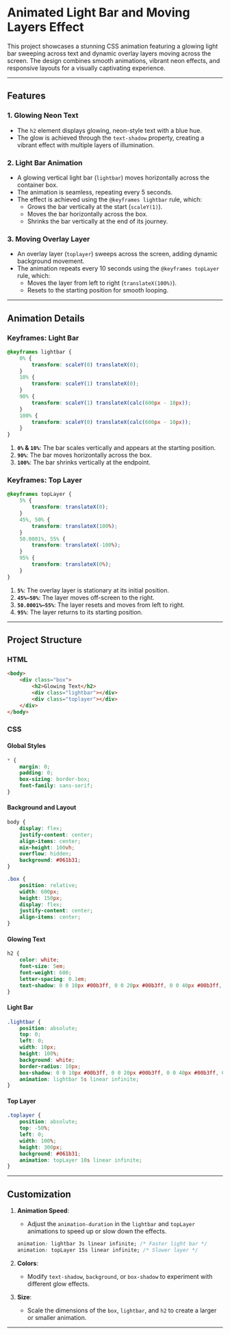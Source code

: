 # Animated Light Bar and Moving Layers Effect

This project showcases a stunning CSS animation featuring a glowing light bar sweeping across text and dynamic overlay layers moving across the screen. The design combines smooth animations, vibrant neon effects, and responsive layouts for a visually captivating experience.

---

## Features

### **1. Glowing Neon Text**
- The `h2` element displays glowing, neon-style text with a blue hue.
- The glow is achieved through the `text-shadow` property, creating a vibrant effect with multiple layers of illumination.

### **2. Light Bar Animation**
- A glowing vertical light bar (`lightbar`) moves horizontally across the container box.
- The animation is seamless, repeating every 5 seconds.
- The effect is achieved using the `@keyframes lightbar` rule, which:
  - Grows the bar vertically at the start (`scaleY(1)`).
  - Moves the bar horizontally across the box.
  - Shrinks the bar vertically at the end of its journey.

### **3. Moving Overlay Layer**
- An overlay layer (`toplayer`) sweeps across the screen, adding dynamic background movement.
- The animation repeats every 10 seconds using the `@keyframes topLayer` rule, which:
  - Moves the layer from left to right (`translateX(100%)`).
  - Resets to the starting position for smooth looping.

---

## Animation Details

### Keyframes: **Light Bar**
```css
@keyframes lightbar {
    0% {
        transform: scaleY(0) translateX(0);
    }
    10% {
        transform: scaleY(1) translateX(0);
    }
    90% {
        transform: scaleY(1) translateX(calc(600px - 10px));
    }
    100% {
        transform: scaleY(0) translateX(calc(600px - 10px));
    }
}
```

1. **`0%` & `10%`**: The bar scales vertically and appears at the starting position.
2. **`90%`**: The bar moves horizontally across the box.
3. **`100%`**: The bar shrinks vertically at the endpoint.

### Keyframes: **Top Layer**
```css
@keyframes topLayer {
    5% {
        transform: translateX(0);
    }
    45%, 50% {
        transform: translateX(100%);
    }
    50.0001%, 55% {
        transform: translateX(-100%);
    }
    95% {
        transform: translateX(0%);
    }
}
```

1. **`5%`**: The overlay layer is stationary at its initial position.
2. **`45%–50%`**: The layer moves off-screen to the right.
3. **`50.0001%–55%`**: The layer resets and moves from left to right.
4. **`95%`**: The layer returns to its starting position.

---

## Project Structure

### **HTML**
```html
<body>
    <div class="box">
        <h2>Glowing Text</h2>
        <div class="lightbar"></div>
        <div class="toplayer"></div>
    </div>
</body>
```

### **CSS**

#### Global Styles
```css
* {
    margin: 0;
    padding: 0;
    box-sizing: border-box;
    font-family: sans-serif;
}
```

#### Background and Layout
```css
body {
    display: flex;
    justify-content: center;
    align-items: center;
    min-height: 100vh;
    overflow: hidden;
    background: #061b31;
}

.box {
    position: relative;
    width: 600px;
    height: 150px;
    display: flex;
    justify-content: center;
    align-items: center;
}
```

#### Glowing Text
```css
h2 {
    color: white;
    font-size: 5em;
    font-weight: 600;
    letter-spacing: 0.1em;
    text-shadow: 0 0 10px #00b3ff, 0 0 20px #00b3ff, 0 0 40px #00b3ff, 0 0 80px #00b3ff, 0 0 120px #00b3ff;
}
```

#### Light Bar
```css
.lightbar {
    position: absolute;
    top: 0;
    left: 0;
    width: 10px;
    height: 100%;
    background: white;
    border-radius: 10px;
    box-shadow: 0 0 10px #00b3ff, 0 0 20px #00b3ff, 0 0 40px #00b3ff, 0 0 80px #00b3ff, 0 0 120px #00b3ff;
    animation: lightbar 5s linear infinite;
}
```

#### Top Layer
```css
.toplayer {
    position: absolute;
    top: -50%;
    left: 0;
    width: 100%;
    height: 300px;
    background: #061b31;
    animation: topLayer 10s linear infinite;
}
```

---

## Customization

1. **Animation Speed**:
   - Adjust the `animation-duration` in the `lightbar` and `topLayer` animations to speed up or slow down the effects.
   ```css
   animation: lightbar 3s linear infinite; /* Faster light bar */
   animation: topLayer 15s linear infinite; /* Slower layer */
   ```

2. **Colors**:
   - Modify `text-shadow`, `background`, or `box-shadow` to experiment with different glow effects.

3. **Size**:
   - Scale the dimensions of the `box`, `lightbar`, and `h2` to create a larger or smaller animation.

---

